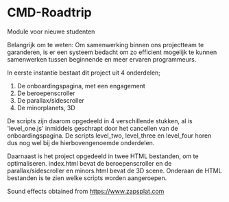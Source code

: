 # CMD-Roadtrip
Module voor nieuwe studenten

Belangrijk om te weten:
Om samenwerking binnen ons projectteam te garanderen, is er een systeem bedacht om zo efficient mogelijk te kunnen samenwerken tussen
beginnende en meer ervaren programmeurs. 

In eerste instantie bestaat dit project uit 4 onderdelen;

1. De onboardingspagina, met een engagement
2. De beroepenscroller 
3. De parallax/sidescroller
4. De minorplanets, 3D

De scripts zijn daarom opgedeeld in 4 verschillende stukken, al is 'level_one.js' inmiddels geschrapt door het cancellen van de onboardingspagina. De scripts level_two, level_three en level_four horen dus nog wel bij de hierbovengenoemde onderdelen. 

Daarnaast is het project opgedeeld in twee HTML bestanden, om te optimaliseren. index.html bevat de beroepenscroller en de parallax/sidescroller en minors.html bevat de 3D scene. Onderaan de HTML bestanden is te zien welke scripts worden aangeroepen.

Sound effects obtained from https://www.zapsplat.com
